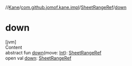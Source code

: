 //[Kane](../../index.md)/[com.github.jomof.kane.impl](../index.md)/[SheetRangeRef](index.md)/[down](down.md)



# down  
[jvm]  
Content  
abstract fun [down](down.md)(move: [Int](https://kotlinlang.org/api/latest/jvm/stdlib/kotlin/-int/index.html)): [SheetRangeRef](index.md)  
open val [down](down.md): [SheetRangeRef](index.md)  



